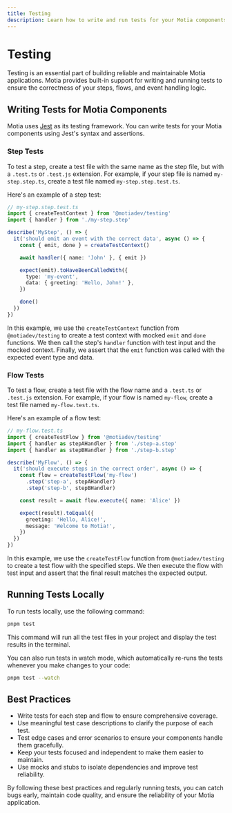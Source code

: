 ```yaml
---
title: Testing
description: Learn how to write and run tests for your Motia components
---
```


# Testing

Testing is an essential part of building reliable and maintainable Motia applications. Motia provides built-in support for writing and running tests to ensure the correctness of your steps, flows, and event handling logic.

## Writing Tests for Motia Components

Motia uses [Jest](https://jestjs.io/) as its testing framework. You can write tests for your Motia components using Jest's syntax and assertions.

### Step Tests

To test a step, create a test file with the same name as the step file, but with a `.test.ts` or `.test.js` extension. For example, if your step file is named `my-step.step.ts`, create a test file named `my-step.step.test.ts`.

Here's an example of a step test:

```typescript
// my-step.step.test.ts
import { createTestContext } from '@motiadev/testing'
import { handler } from './my-step.step'

describe('MyStep', () => {
  it('should emit an event with the correct data', async () => {
    const { emit, done } = createTestContext()

    await handler({ name: 'John' }, { emit })

    expect(emit).toHaveBeenCalledWith({
      type: 'my-event',
      data: { greeting: 'Hello, John!' },
    })

    done()
  })
})
```

In this example, we use the `createTestContext` function from `@motiadev/testing` to create a test context with mocked `emit` and `done` functions. We then call the step's `handler` function with test input and the mocked context. Finally, we assert that the `emit` function was called with the expected event type and data.

### Flow Tests

To test a flow, create a test file with the flow name and a `.test.ts` or `.test.js` extension. For example, if your flow is named `my-flow`, create a test file named `my-flow.test.ts`.

Here's an example of a flow test:

```typescript
// my-flow.test.ts
import { createTestFlow } from '@motiadev/testing'
import { handler as stepAHandler } from './step-a.step'
import { handler as stepBHandler } from './step-b.step'

describe('MyFlow', () => {
  it('should execute steps in the correct order', async () => {
    const flow = createTestFlow('my-flow')
      .step('step-a', stepAHandler)
      .step('step-b', stepBHandler)

    const result = await flow.execute({ name: 'Alice' })

    expect(result).toEqual({
      greeting: 'Hello, Alice!',
      message: 'Welcome to Motia!',
    })
  })
})
```

In this example, we use the `createTestFlow` function from `@motiadev/testing` to create a test flow with the specified steps. We then execute the flow with test input and assert that the final result matches the expected output.

## Running Tests Locally

To run tests locally, use the following command:

```bash
pnpm test
```

This command will run all the test files in your project and display the test results in the terminal.

You can also run tests in watch mode, which automatically re-runs the tests whenever you make changes to your code:

```bash
pnpm test --watch
```

## Best Practices

- Write tests for each step and flow to ensure comprehensive coverage.
- Use meaningful test case descriptions to clarify the purpose of each test.
- Test edge cases and error scenarios to ensure your components handle them gracefully.
- Keep your tests focused and independent to make them easier to maintain.
- Use mocks and stubs to isolate dependencies and improve test reliability.

By following these best practices and regularly running tests, you can catch bugs early, maintain code quality, and ensure the reliability of your Motia application. 